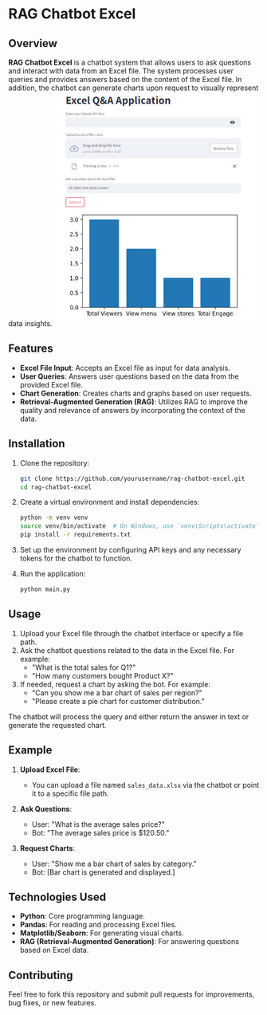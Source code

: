 # RAG Chatbot Excel

## Overview

**RAG Chatbot Excel** is a chatbot system that allows users to ask questions and interact with data from an Excel file. The system processes user queries and provides answers based on the content of the Excel file. In addition, the chatbot can generate charts upon request to visually represent data insights.
![Result](data/result.jpg)
## Features

- **Excel File Input**: Accepts an Excel file as input for data analysis.
- **User Queries**: Answers user questions based on the data from the provided Excel file.
- **Chart Generation**: Creates charts and graphs based on user requests.
- **Retrieval-Augmented Generation (RAG)**: Utilizes RAG to improve the quality and relevance of answers by incorporating the context of the data.

## Installation

1. Clone the repository:

   ```bash
   git clone https://github.com/yourusername/rag-chatbot-excel.git
   cd rag-chatbot-excel
   ```

2. Create a virtual environment and install dependencies:

   ```bash
   python -m venv venv
   source venv/bin/activate  # On Windows, use `venv\Scripts\activate`
   pip install -r requirements.txt
   ```

3. Set up the environment by configuring API keys and any necessary tokens for the chatbot to function.

4. Run the application:

   ```bash
   python main.py
   ```

## Usage

1. Upload your Excel file through the chatbot interface or specify a file path.
2. Ask the chatbot questions related to the data in the Excel file. For example:
   - "What is the total sales for Q1?"
   - "How many customers bought Product X?"
3. If needed, request a chart by asking the bot. For example:
   - "Can you show me a bar chart of sales per region?"
   - "Please create a pie chart for customer distribution."

The chatbot will process the query and either return the answer in text or generate the requested chart.

## Example

1. **Upload Excel File**:
   - You can upload a file named `sales_data.xlsx` via the chatbot or point it to a specific file path.

2. **Ask Questions**:
   - User: "What is the average sales price?"
   - Bot: "The average sales price is $120.50."

3. **Request Charts**:
   - User: "Show me a bar chart of sales by category."
   - Bot: [Bar chart is generated and displayed.]

## Technologies Used

- **Python**: Core programming language.
- **Pandas**: For reading and processing Excel files.
- **Matplotlib/Seaborn**: For generating visual charts.
- **RAG (Retrieval-Augmented Generation)**: For answering questions based on Excel data.

## Contributing

Feel free to fork this repository and submit pull requests for improvements, bug fixes, or new features.


